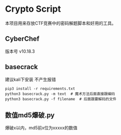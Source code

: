 # Crypto Script

本项目用来存放CTF竞赛中的密码解题脚本和好用的工具。

## CyberChef
版本号 v10.18.3

## basecrack

建议kali下安装  不产生报错

```shell
pip3 install -r requirements.txt
python3 basecrack.py -m text  # 魔术方法后面直接跟编码
python3 basecrack.py -f filename  # 后面跟要解码的文件
```

## 数值md5爆破.py

爆破x以内，md5前x位为xxxxx的数值
